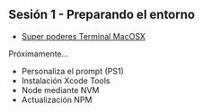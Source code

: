 ## Sesión 1 - Preparando el entorno
- [Super poderes Terminal MacOSX](01-SuperPoderesTerminal/README.md)

Próximamente...
- Personaliza el prompt (PS1)
- Instalación Xcode Tools
- Node mediante NVM
- Actualización NPM
